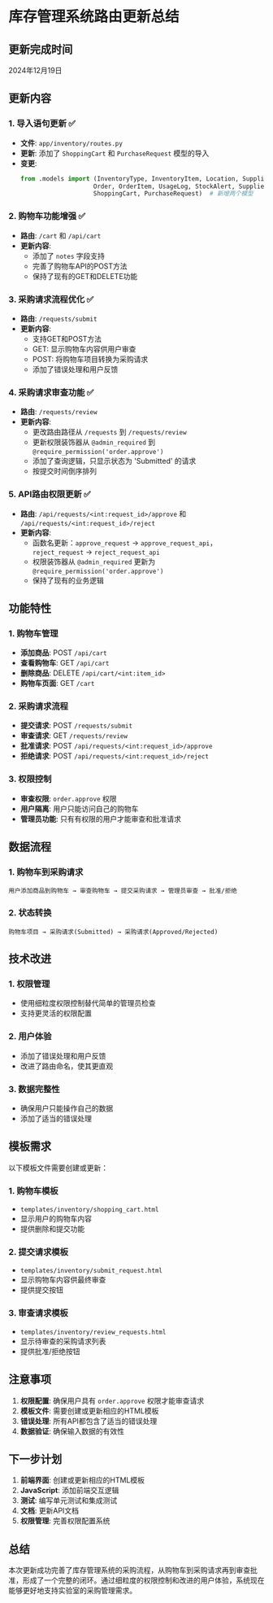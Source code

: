# 库存管理系统路由更新总结

## 更新完成时间
2024年12月19日

## 更新内容

### 1. 导入语句更新 ✅
- **文件**: `app/inventory/routes.py`
- **更新**: 添加了 `ShoppingCart` 和 `PurchaseRequest` 模型的导入
- **变更**:
  ```python
  from .models import (InventoryType, InventoryItem, Location, Supplier, 
                      Order, OrderItem, UsageLog, StockAlert, SupplierContact,
                      ShoppingCart, PurchaseRequest)  # 新增两个模型
  ```

### 2. 购物车功能增强 ✅
- **路由**: `/cart` 和 `/api/cart`
- **更新内容**:
  - 添加了 `notes` 字段支持
  - 完善了购物车API的POST方法
  - 保持了现有的GET和DELETE功能

### 3. 采购请求流程优化 ✅
- **路由**: `/requests/submit`
- **更新内容**:
  - 支持GET和POST方法
  - GET: 显示购物车内容供用户审查
  - POST: 将购物车项目转换为采购请求
  - 添加了错误处理和用户反馈

### 4. 采购请求审查功能 ✅
- **路由**: `/requests/review`
- **更新内容**:
  - 更改路由路径从 `/requests` 到 `/requests/review`
  - 更新权限装饰器从 `@admin_required` 到 `@require_permission('order.approve')`
  - 添加了查询逻辑，只显示状态为 'Submitted' 的请求
  - 按提交时间倒序排列

### 5. API路由权限更新 ✅
- **路由**: `/api/requests/<int:request_id>/approve` 和 `/api/requests/<int:request_id>/reject`
- **更新内容**:
  - 函数名更新：`approve_request` → `approve_request_api`，`reject_request` → `reject_request_api`
  - 权限装饰器从 `@admin_required` 更新为 `@require_permission('order.approve')`
  - 保持了现有的业务逻辑

## 功能特性

### 1. 购物车管理
- **添加商品**: POST `/api/cart`
- **查看购物车**: GET `/api/cart`
- **删除商品**: DELETE `/api/cart/<int:item_id>`
- **购物车页面**: GET `/cart`

### 2. 采购请求流程
- **提交请求**: POST `/requests/submit`
- **审查请求**: GET `/requests/review`
- **批准请求**: POST `/api/requests/<int:request_id>/approve`
- **拒绝请求**: POST `/api/requests/<int:request_id>/reject`

### 3. 权限控制
- **审查权限**: `order.approve` 权限
- **用户隔离**: 用户只能访问自己的购物车
- **管理员功能**: 只有有权限的用户才能审查和批准请求

## 数据流程

### 1. 购物车到采购请求
```
用户添加商品到购物车 → 审查购物车 → 提交采购请求 → 管理员审查 → 批准/拒绝
```

### 2. 状态转换
```
购物车项目 → 采购请求(Submitted) → 采购请求(Approved/Rejected)
```

## 技术改进

### 1. 权限管理
- 使用细粒度权限控制替代简单的管理员检查
- 支持更灵活的权限配置

### 2. 用户体验
- 添加了错误处理和用户反馈
- 改进了路由命名，使其更直观

### 3. 数据完整性
- 确保用户只能操作自己的数据
- 添加了适当的错误处理

## 模板需求

以下模板文件需要创建或更新：

### 1. 购物车模板
- `templates/inventory/shopping_cart.html`
- 显示用户的购物车内容
- 提供删除和提交功能

### 2. 提交请求模板
- `templates/inventory/submit_request.html`
- 显示购物车内容供最终审查
- 提供提交按钮

### 3. 审查请求模板
- `templates/inventory/review_requests.html`
- 显示待审查的采购请求列表
- 提供批准/拒绝按钮

## 注意事项

1. **权限配置**: 确保用户具有 `order.approve` 权限才能审查请求
2. **模板文件**: 需要创建或更新相应的HTML模板
3. **错误处理**: 所有API都包含了适当的错误处理
4. **数据验证**: 确保输入数据的有效性

## 下一步计划

1. **前端界面**: 创建或更新相应的HTML模板
2. **JavaScript**: 添加前端交互逻辑
3. **测试**: 编写单元测试和集成测试
4. **文档**: 更新API文档
5. **权限管理**: 完善权限配置系统

## 总结

本次更新成功完善了库存管理系统的采购流程，从购物车到采购请求再到审查批准，形成了一个完整的闭环。通过细粒度的权限控制和改进的用户体验，系统现在能够更好地支持实验室的采购管理需求。 